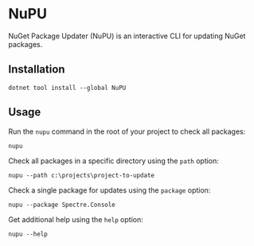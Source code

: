 # NuPU

NuGet Package Updater (NuPU) is an interactive CLI for updating NuGet packages.

## Installation

```console
dotnet tool install --global NuPU
```

## Usage

Run the `nupu` command in the root of your project to check all packages:

```console
nupu
```

Check all packages in a specific directory using the `path` option:

```console
nupu --path c:\projects\project-to-update
```

Check a single package for updates using the `package` option:

```console
nupu --package Spectre.Console
```

Get additional help using the `help` option:

```console
nupu --help
```